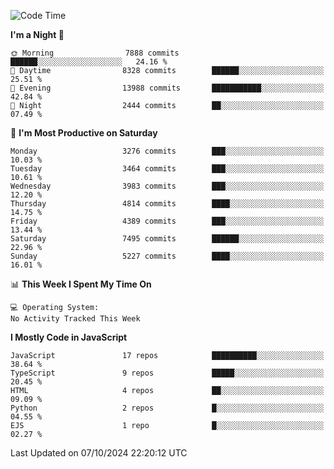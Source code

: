 <!--START_SECTION:waka-->
![Code Time](http://img.shields.io/badge/Code%20Time-3%2C337%20hrs%2038%20mins-blue)

**I'm a Night 🦉** 

```text
🌞 Morning                7888 commits        ██████░░░░░░░░░░░░░░░░░░░   24.16 % 
🌆 Daytime                8328 commits        ██████░░░░░░░░░░░░░░░░░░░   25.51 % 
🌃 Evening                13988 commits       ███████████░░░░░░░░░░░░░░   42.84 % 
🌙 Night                  2444 commits        ██░░░░░░░░░░░░░░░░░░░░░░░   07.49 % 
```
📅 **I'm Most Productive on Saturday** 

```text
Monday                   3276 commits        ███░░░░░░░░░░░░░░░░░░░░░░   10.03 % 
Tuesday                  3464 commits        ███░░░░░░░░░░░░░░░░░░░░░░   10.61 % 
Wednesday                3983 commits        ███░░░░░░░░░░░░░░░░░░░░░░   12.20 % 
Thursday                 4814 commits        ████░░░░░░░░░░░░░░░░░░░░░   14.75 % 
Friday                   4389 commits        ███░░░░░░░░░░░░░░░░░░░░░░   13.44 % 
Saturday                 7495 commits        ██████░░░░░░░░░░░░░░░░░░░   22.96 % 
Sunday                   5227 commits        ████░░░░░░░░░░░░░░░░░░░░░   16.01 % 
```


📊 **This Week I Spent My Time On** 

```text
💻 Operating System: 
No Activity Tracked This Week
```

**I Mostly Code in JavaScript** 

```text
JavaScript               17 repos            ██████████░░░░░░░░░░░░░░░   38.64 % 
TypeScript               9 repos             █████░░░░░░░░░░░░░░░░░░░░   20.45 % 
HTML                     4 repos             ██░░░░░░░░░░░░░░░░░░░░░░░   09.09 % 
Python                   2 repos             █░░░░░░░░░░░░░░░░░░░░░░░░   04.55 % 
EJS                      1 repo              █░░░░░░░░░░░░░░░░░░░░░░░░   02.27 % 
```




 Last Updated on 07/10/2024 22:20:12 UTC
<!--END_SECTION:waka-->

<!--
**likaiqiang/likaiqiang** is a ✨ _special_ ✨ repository because its `README.md` (this file) appears on your GitHub profile.

Here are some ideas to get you started:

- 🔭 I’m currently working on ...
- 🌱 I’m currently learning ...
- 👯 I’m looking to collaborate on ...
- 🤔 I’m looking for help with ...
- 💬 Ask me about ...
- 📫 How to reach me: ...
- 😄 Pronouns: ...
- ⚡ Fun fact: ...
-->
